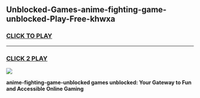 
## Unblocked-Games-anime-fighting-game-unblocked-Play-Free-khwxa
<h3>
<a href="https://premium76.site?title=anime-fighting-game-unblocked&ref=23A">CLICK TO PLAY</a></h3>
<hr>

<h3>
<a href="https://premium76.site?title=anime-fighting-game-unblocked&ref=23A">CLICK 2 PLAY</a>
  
</h3>

<a href="https://premium76.site?title=anime-fighting-game-unblocked&ref=23A"><img src="https://clearcache.store/games.png"></a>


**anime-fighting-game-unblocked games unblocked: Your Gateway to Fun and Accessible Online Gaming**
